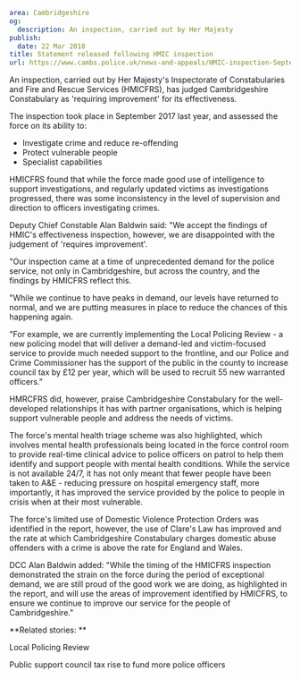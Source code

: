 ```yaml
area: Cambridgeshire
og:
  description: An inspection, carried out by Her Majesty
publish:
  date: 22 Mar 2018
title: Statement released following HMIC inspection
url: https://www.cambs.police.uk/news-and-appeals/HMIC-inspection-September-2017
```

An inspection, carried out by Her Majesty's Inspectorate of Constabularies and Fire and Rescue Services (HMICFRS), has judged Cambridgeshire Constabulary as 'requiring improvement' for its effectiveness.

The inspection took place in September 2017 last year, and assessed the force on its ability to:

 * Investigate crime and reduce re-offending
 * Protect vulnerable people
 * Specialist capabilities

HMICFRS found that while the force made good use of intelligence to support investigations, and regularly updated victims as investigations progressed, there was some inconsistency in the level of supervision and direction to officers investigating crimes.

Deputy Chief Constable Alan Baldwin said: "We accept the findings of HMIC's effectiveness inspection, however, we are disappointed with the judgement of 'requires improvement'.

"Our inspection came at a time of unprecedented demand for the police service, not only in Cambridgeshire, but across the country, and the findings by HMICFRS reflect this.

"While we continue to have peaks in demand, our levels have returned to normal, and we are putting measures in place to reduce the chances of this happening again.

"For example, we are currently implementing the Local Policing Review - a new policing model that will deliver a demand-led and victim-focused service to provide much needed support to the frontline, and our Police and Crime Commissioner has the support of the public in the county to increase council tax by £12 per year, which will be used to recruit 55 new warranted officers."

HMRCFRS did, however, praise Cambridgeshire Constabulary for the well-developed relationships it has with partner organisations, which is helping support vulnerable people and address the needs of victims.

The force's mental health triage scheme was also highlighted, which involves mental health professionals being located in the force control room to provide real-time clinical advice to police officers on patrol to help them identify and support people with mental health conditions. While the service is not available 24/7, it has not only meant that fewer people have been taken to A&E - reducing pressure on hospital emergency staff, more importantly, it has improved the service provided by the police to people in crisis when at their most vulnerable.

The force's limited use of Domestic Violence Protection Orders was identified in the report, however, the use of Clare's Law has improved and the rate at which Cambridgeshire Constabulary charges domestic abuse offenders with a crime is above the rate for England and Wales.

DCC Alan Baldwin added: "While the timing of the HMICFRS inspection demonstrated the strain on the force during the period of exceptional demand, we are still proud of the good work we are doing, as highlighted in the report, and will use the areas of improvement identified by HMICFRS, to ensure we continue to improve our service for the people of Cambridgeshire."

 **Related stories: **

Local Policing Review

Public support council tax rise to fund more police officers

#####

